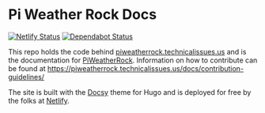 # Pi Weather Rock Docs

[![Netlify Status](https://api.netlify.com/api/v1/badges/697f57ff-2402-4519-ad0b-313703177c29/deploy-status)](https://app.netlify.com/sites/piweatherrock/deploys)
[![Dependabot Status](https://api.dependabot.com/badges/status?host=github&repo=genebean/piweatherrock-docs)](https://dependabot.com)

This repo holds the code behind [piweatherrock.technicalissues.us](https://piweatherrock.technicalissues.us) and is the documentation for [PiWeatherRock](https://github.com/genebean/PiWeatherRock). Information on how to contribute can be found at https://piweatherrock.technicalissues.us/docs/contribution-guidelines/

The site is built with the [Docsy](https://github.com/google/docsy) theme for Hugo and is deployed for free by the folks at [Netlify](https://www.netlify.com).
